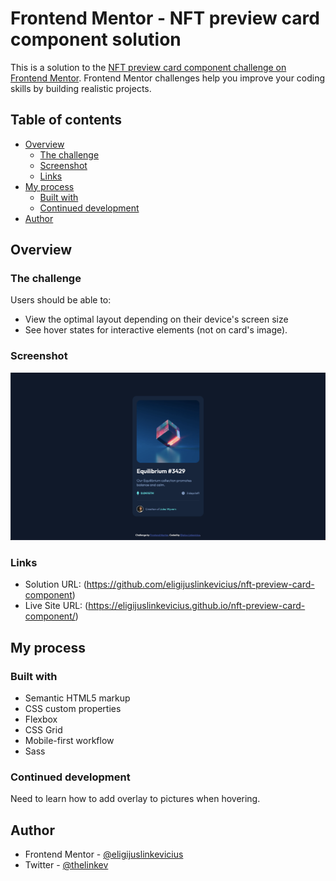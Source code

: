 # Frontend Mentor - NFT preview card component solution

This is a solution to the [NFT preview card component challenge on Frontend Mentor](https://www.frontendmentor.io/challenges/nft-preview-card-component-SbdUL_w0U). Frontend Mentor challenges help you improve your coding skills by building realistic projects.

## Table of contents

- [Overview](#overview)
  - [The challenge](#the-challenge)
  - [Screenshot](#screenshot)
  - [Links](#links)
- [My process](#my-process)
  - [Built with](#built-with)
  - [Continued development](#continued-development)
- [Author](#author)

## Overview

### The challenge

Users should be able to:

- View the optimal layout depending on their device's screen size
- See hover states for interactive elements (not on card's image).

### Screenshot

![](./images/screenshot.png)

### Links

- Solution URL: (https://github.com/eligijuslinkevicius/nft-preview-card-component)
- Live Site URL: (https://eligijuslinkevicius.github.io/nft-preview-card-component/)

## My process

### Built with

- Semantic HTML5 markup
- CSS custom properties
- Flexbox
- CSS Grid
- Mobile-first workflow
- Sass

### Continued development

Need to learn how to add overlay to pictures when hovering.

## Author

- Frontend Mentor - [@eligijuslinkevicius](https://www.frontendmentor.io/profile/eligijuslinkevicius)
- Twitter - [@thelinkev](https://www.twitter.com/thelinkev)

